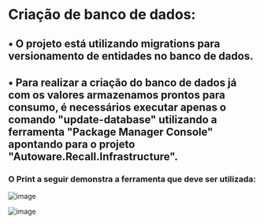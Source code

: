 # Criação de banco de dados:
  ## • O projeto está utilizando migrations para versionamento de entidades no banco de dados.
  ## • Para realizar a criação do banco de dados já com os valores armazenamos prontos para consumo, é necessários executar apenas o comando "update-database" utilizando a ferramenta "Package Manager Console" apontando para o projeto "Autoware.Recall.Infrastructure".
### O Print a seguir demonstra a ferramenta que deve ser utilizada:
![image](https://github.com/user-attachments/assets/7fed2259-a0ef-4173-87eb-ba55a879dd07)

![image](https://github.com/user-attachments/assets/6122cf93-ba8d-4a75-b05e-4b27de837d7f)

